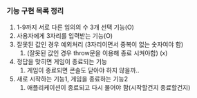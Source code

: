### 기능 구현 목록 정리

1. 1-9까지 서로 다른 임의의 수 3개 선택 기능(O)
2. 사용자에게 3자리를 입력받는 기능(O)
3. 잘못된 값인 경우 예외처리 (3자리이면서 중복이 없는 숫자여야 함)
   1. (잘못된 값인 경우 throw문을 이용해 종료 시켜야함) (x)
4. 정답을 맞히면 게임이 종료되는 기능
   1. 게임이 종료되면 콘솔도 닫아야 하지 않을까..
5. 새로 시작하는 기능1, 게임을 종료하는 기능2
   1. 애플리케이션이 종료되고 다시 물어야 함(시작할건지 종료할건지)

